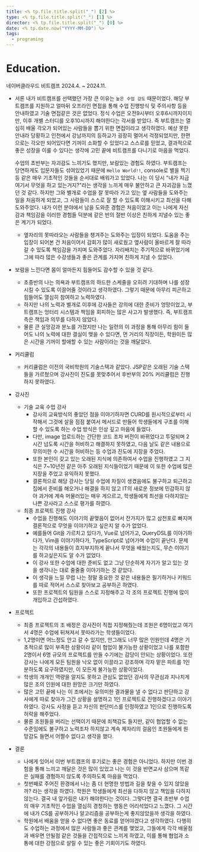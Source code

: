 ```yaml
---
title: <% tp.file.title.split("_") [2] %>
type: <% tp.file.title.split("_") [1] %>
director: <% tp.file.title.split("_") [0] %>
date: <% tp.date.now("YYYY-MM-DD") %>
tags:
  - programing
---
```

# **Education.**

네이버클라우드 비트캠프 2024.4. ~ 2024.11.

- 서론
    내가 비트캠프를 선택했던 가장 큰 이유는 `높은 수업 강도` 때문이었다. 
    해당 부트캠프를 지원하고 얼마뒤 오프라인 면접을 통해 수업 진행방식 및 주의사항 등을 안내하였고 기술 면접같은 것은 없었다.
    정식 수업은 오전9시부터 오후6시까지이지만, 이후 개별 스터디를 오후10시까지 해야한다는 각서를 받았다.
    즉 부트캠프는 열심히 배울 각오가 되어있는 사람들을 뽑기 위한 면접이라고 생각하였다.
    예상 못한 안내라 당황하고 인천에서 강남까지의 등하교가 굉장히 멀어서 걱정되었지만, 
    한편으로는 각오만 되어있다면 기꺼이 소화할 수 있었다고 스스로를 믿었고, 결과적으로 좋은 성장을 이룰 수 있다는 생각에
    고민 끝에 비트캠프를 다니기로 마음을 먹었다.
    
    수업의 초반부는 자괴감도 느끼기도 했지만, 보람있는 경험도 하였다.
    부트캠프는 당연하게도 입문자들도 섞여있었기 때문에 `Hello World!!`, console로 별을 찍기 등 같은 매우 기초적인 것들을 순서대로 배워가고 있었다. 나는 이 당시 "내가 지금 여기서 무엇을 하고 있는거지?"라는 생각을 느끼게 매우 불안하고 큰 자괴감을 느꼈던 것 같다.
    하지만 그와 별개로 수업을 잘 못따라 가고 있는 옆 사람들을 도와주는 일을 처음하게 되었고, 그 사람들이 스스로 잘 할 수 있도록 이해시키고 최선을 다해 도와주었다. 내가 이런 분야에서 남을 도와준 경험은 처음이었고 이는 나에게 자신감과 책임감을 이러한 경험들 덕분에 같은 반의 절반 이상은 친하게 지낼수 있는 좋은 계기가 되었다.
    
    - 옆자리의 못따라오는 사람들을 챙겨주는 도와주는 입장이 되었다. 도움을 주는 입장이 되어본 건 처음이어서 감회가 많이 새로웠고 옆사람이 올바르게 잘 따라갈 수 있도록 책임감을 가지며 도와주었다. 자리배치는 주기적으로 바뀌었기에 그에 따라 많은 수강생들과 좋은 관계를 가지며 친하게 지낼 수 있었다.
      
- 보람을 느낀다면 몸이 얼마든지 힘들어도 감수할 수 있을 것 같다.
    - 초중반의 나는 의욕과 부트캠프의 하드한 스케줄을 오히려 기대하며 나를 성장시킬 수 있도록 이끌어줄 것이라고 생각하였다. 그렇기 때문에 아무리 피곤하고 힘들어도 열심히 참여하고 노력하였다.
    - 하지만 나의 노력과 별개로 이후에 강사들은 강의에 대한 준비가 엉망이었고, 부트캠프는 엉터리 시스템과 책임을 회피하는 많은 사고가 발생했다. 즉, 부트캠프측은 책임과 의무를 다하지 않았다.
    - 물론 큰 실망감과 분노를 가졌지만 나는 일련의 이 과정을 통해 아무리 힘이 들어도 나의 노력에 대한 결실이 맺을 수 있다면, 먼 거리의 직장이든, 학원이든 많은 시간을 기꺼이 할애할 수 있는 사람이라는 것을 깨달았다.
      
- 커리큘럼
    - 커리큘럼은 이전의 국비학원의 기술스택과 같았다. JSP같은 오래된 기술 스택들을 가르쳤으며 강사진이 진도를 못맞추어서 후반부의 20% 커리큘럼은 진행하지 못하였다.
      
- 강사진
    - 기술 교육 수업 강사
        - 강사의 교육방식의 좋았던 점을 이야기하자면 CURD를 원시적으로부터 시작해서 그것에 살을 점점 붙여서 메서드로 만들어 학생들에게 구조를 이해할 수 있도록 하는 수업 방식은 인상 깊고 마음에 들었다.
        - 다만, image 업로드하는 간단한 코드 조차 버전이 바뀌었다고 투덜되며 2시간 넘도록 시간을 허비하고 해결하지 못하였고, 다음 날도 같은 내용으로 무의미한 수 시간을 허비하는 등 수업과 진도에 지장을 주었다. 
        - 또한 본인이 갖고 있는 오래된 지식에 의존하여서 수업을 진행하였고 그 지식은 7~10년전 같은 아주 오래된 지식들이었기 때문에 이 또한 수업에 많은 지장을 주었고 유익하지 못했다.
        - 결론적으로 해당 강사는 당일 수업에 차질이 생겼음에도 불구하고 퇴근하고 집에서 준비를 해오거나 해결을 하지 않고 IT의 새로운 정보에 민감하지 않아 과거에 계속 머물러있는 매우 게으르고, 학생들에게 최선을 다하지않는 나쁜 강사라고 스스로 평가를 하였다.
    - 최종 프로젝트 진행 강사
        - 수업을 진행해도 이야기의 끝맺음이 없어서 잔가지가 많고 삼천포로 빠지며 결론적으로 무엇을 이야기하고 싶은지 알 수가 없었다.
        - 예를들어 Git을 가르치고 있다가, Vue로 넘어가고, QueryDSL를 이야기하다가, Vim을 이야기하다가, TypeScript로 넘어가며 수업이 끝난다. 문제는 각각의 내용들이 흐지부지하게 끝나서 무엇을 배웠는지도, 무슨 이야기를 하고싶은지도 알 수가 없었다.
        - 이 강사 또한 수업에 대한 준비도 없고 그냥 단순하게 자기가 알고 있는 것을 생각나는 대로 줄줄줄 이야기하는 것 같았다.
        - 이 생각을 느낄 무렵 나는 정말 중요한 것 같은 내용들은 필기하거나 키워드를 따로 적어서 스스로 찾아보고 공부하곤 하였다.
        - 또한 프로젝트의 팀원을 스스로 지정해주고 각 조의 프로젝트 진행에 많이 개입하고 간섭하였다.
          
- 프로젝트
    - 최종 프로젝트의 조 배정은 강사진이 직접 지정해줬는데 조원은 6명이었고 여기서 4명은 수업에 뒤쳐져서 못따라가는 학생들이었다.
    - 1,2명이면 어느정도 안고 갈 수 있지만, 안그래도 너무 많은 인원인데 4명은 기초적으로 많이 부족한 상황이라 같이 협업이 불가능한 상황이었고 나를 포함한 2명이서 6명 규모의 프로젝트를 만들 수기에는 감당이 안되는 상황이었다. 또한 강사는 나에게 모든 팀원을 낙오 없이 이끌라고 강조하며 각자 맡은 파트를 1인분하도록 요구하였지만, 이 모든게 불가능한 상황이었다.
    - 학생의 개개인 역량을 알지도 못하고 관심도 없었던 강사의 무관심과 지나치게 많은 조의 인원에 대한 원망은 크기만 하였다.
    - 많은 고민 끝에 나는 이 조에서는 유의미한 결과물을 낼 수 없다고 판단하고 강사에게 따로 찾아가 그간 상황을 설명하고 1인 프로젝트로 진행하겠다고 이야기하였다. 강사도 사정을 듣고 자신의 판단미스를 인정하였고 1인으로 진행하도록 허락을 해주었다.
    - 물론 조원들을 버리는 선택이기 때문에 죄책감도 들지만, 같이 협업할 수 없는 수준임에도 불구하고 노력조차 하지않고 계속 제자리의 걸음인 조원들에게 원망감도 들면서 어쩔수 없다고 생각을 했다.
      
- 결론
    - 나에게 있어서 이번 부트캠프의 후기로는 좋은 경험은 아니었다. 하지만 이번 경험을 통해 느끼고 깨달은 것은 많이 있었고 나는 이 것을 반면교사 삼으며 똑같은 실패를 경험하지 않도록 주의하도록 마음을 먹었다.
    - 첫번째로 주어진 환경에서 나는 좀 더 현명한 방법과 길을 찾을 수 있지 않았을까? 라는 생각을 하였다. 학원은 학생들에게 최선을 다하지 않고 책임을 다하지 않는다. 결국 내 앞가림은 내가 해야한다는 것이다. 그렇다면 결국 초반부 수업의 매우 기초적인 수업을 열심히 경청하는 행동은 어리석었다고 느꼈다. 그 시간에 내가 CS를 공부하거나 알고리즘을 공부하는게 좋지않았을까 생각을 하였다.
    - 학원에서 배움을 얻을 수 없다면 좋은 동료를 얻어야겠다고 생각하였다. 다행히도 수업하는 과정에서 많은 사람들과 좋은 관계를 맺었고, 그들에게 각각 배울점과 배우면 안될점 같은 것들을 간접적으로 느끼게 하였고, 이를 통해 협업과 소통에 대한 강점으로 살릴 수 있는 좋은 기회이기도 하였다.


